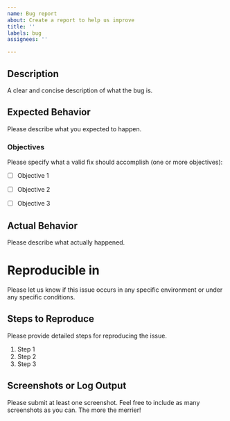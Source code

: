 ```yaml
---
name: Bug report
about: Create a report to help us improve
title: ''
labels: bug
assignees: ''

---
```


## Description
A clear and concise description of what the bug is.


## Expected Behavior
Please describe what you expected to happen.

### Objectives
Please specify what a valid fix should accomplish (one or more objectives):
- [ ] Objective 1
- [ ] Objective 2
- [ ] Objective 3


## Actual Behavior
Please describe what actually happened.


# Reproducible in
Please let us know if this issue occurs in any specific environment or under any specific conditions.


## Steps to Reproduce
Please provide detailed steps for reproducing the issue.

1. Step 1
2. Step 2
3. Step 3


## Screenshots or Log Output
Please submit at least one screenshot. Feel free to include as many screenshots as you can. The more the merrier!
